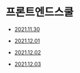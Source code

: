 # 프론트엔드스쿨
- [2021.11.30](https://github.com/jinyun3075/front_end_school/blob/main/5%EC%A3%BC%EC%B0%A8/23day/read.md)

- [2021.12.01](https://github.com/jinyun3075/front_end_school/blob/main/5%EC%A3%BC%EC%B0%A8/24day/me.md)

- [2021.12.02](https://github.com/jinyun3075/front_end_school/blob/main/5%EC%A3%BC%EC%B0%A8/25day/read.md)

- [2021.12.03](https://github.com/jinyun3075/front_end_school/blob/main/5%EC%A3%BC%EC%B0%A8/26day/read.md)